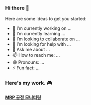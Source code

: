 ### Hi there 👋

Here are some ideas to get you started:

- 🔭 I’m currently working on ...
- 🌱 I’m currently learning ...
- 👯 I’m looking to collaborate on ...
- 🤔 I’m looking for help with ...
- 💬 Ask me about ...
- 📫 How to reach me: ...
- 😄 Pronouns: ...
- ⚡ Fun fact: ...

### Here's my work. 🎮 <br/>
#### [MRP 공정 모니터링](https://github.com/HongryeolSeong/MiniProject_SimpleMRP)
